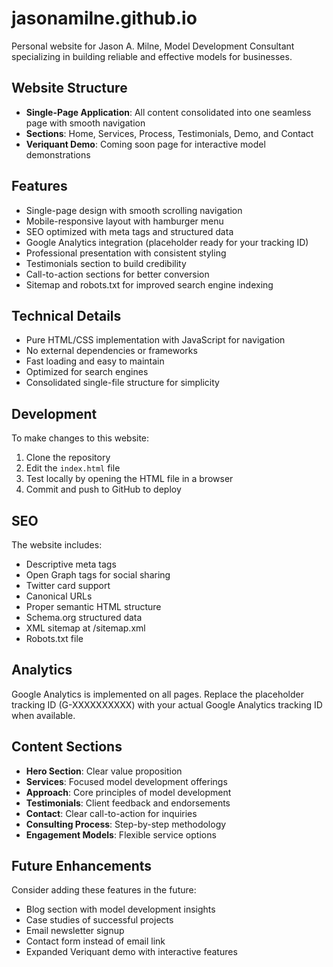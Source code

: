 # jasonamilne.github.io

Personal website for Jason A. Milne, Model Development Consultant specializing in building reliable and effective models for businesses.

## Website Structure
- **Single-Page Application**: All content consolidated into one seamless page with smooth navigation
- **Sections**: Home, Services, Process, Testimonials, Demo, and Contact
- **Veriquant Demo**: Coming soon page for interactive model demonstrations

## Features
- Single-page design with smooth scrolling navigation
- Mobile-responsive layout with hamburger menu
- SEO optimized with meta tags and structured data
- Google Analytics integration (placeholder ready for your tracking ID)
- Professional presentation with consistent styling
- Testimonials section to build credibility
- Call-to-action sections for better conversion
- Sitemap and robots.txt for improved search engine indexing

## Technical Details
- Pure HTML/CSS implementation with JavaScript for navigation
- No external dependencies or frameworks
- Fast loading and easy to maintain
- Optimized for search engines
- Consolidated single-file structure for simplicity

## Development
To make changes to this website:
1. Clone the repository
2. Edit the `index.html` file
3. Test locally by opening the HTML file in a browser
4. Commit and push to GitHub to deploy

## SEO
The website includes:
- Descriptive meta tags
- Open Graph tags for social sharing
- Twitter card support
- Canonical URLs
- Proper semantic HTML structure
- Schema.org structured data
- XML sitemap at /sitemap.xml
- Robots.txt file

## Analytics
Google Analytics is implemented on all pages. Replace the placeholder tracking ID (G-XXXXXXXXXX) with your actual Google Analytics tracking ID when available.

## Content Sections
- **Hero Section**: Clear value proposition
- **Services**: Focused model development offerings
- **Approach**: Core principles of model development
- **Testimonials**: Client feedback and endorsements
- **Contact**: Clear call-to-action for inquiries
- **Consulting Process**: Step-by-step methodology
- **Engagement Models**: Flexible service options

## Future Enhancements
Consider adding these features in the future:
- Blog section with model development insights
- Case studies of successful projects
- Email newsletter signup
- Contact form instead of email link
- Expanded Veriquant demo with interactive features